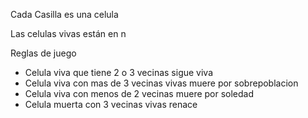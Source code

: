 Cada Casilla es una celula

Las celulas vivas están en n


Reglas de juego


- Celula viva que tiene 2 o 3 vecinas sigue viva
- Celula viva con mas de 3 vecinas vivas muere por sobrepoblacion
- Celula viva con menos de 2 vecinas muere por soledad
- Celula muerta con 3 vecinas vivas renace
